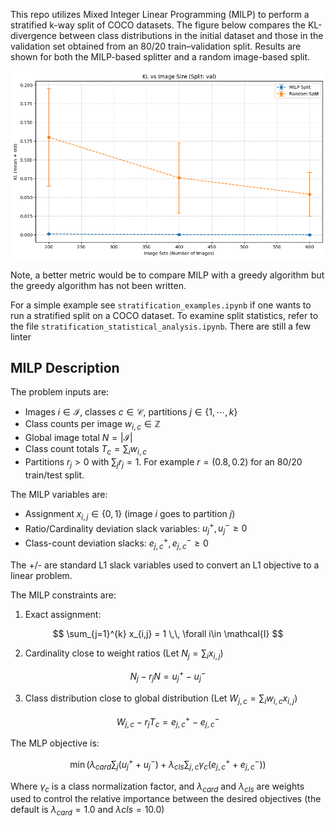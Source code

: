 
This repo utilizes Mixed Integer Linear Programming (MILP) to perform a stratified k-way split of 
COCO datasets. The figure below compares the KL-divergence between class distributions in the initial dataset and those in the validation set obtained from an 80/20 train–validation split. Results are shown for both the MILP-based splitter and a random image-based split.


![alt text](docs/entropy_vs_data_size.png)

Note, a better metric would be to compare MILP with a greedy algorithm but the greedy algorithm has
not been written.

For a simple example see `stratification_examples.ipynb` if one wants to run a stratified split on a COCO dataset. To examine split statistics, refer to the file `stratification_statistical_analysis.ipynb`. There are still a few linter


## MILP Description

The problem inputs are:

- Images $i\in \mathcal{I}$, classes $c\in \mathcal{C}$, partitions $j\in\{1,\cdots,k\}$
- Class counts per image $w_{i,c}\in \mathbb{Z}$
- Global image total $N=|\mathcal{I}|$
- Class count totals $T_c = \sum_i w_{i,c}$
- Partitions $r_j > 0$ with $\sum_j r_j = 1$. For example $r=(0.8,0.2)$ for an 80/20 train/test split.

The MILP variables are:

- Assignment $x_{i,j} \in \{0,1\}$ (image $i$ goes to partition $j$)
- Ratio/Cardinality deviation slack variables: $u_j^{+},u_j^{-} \geq 0$
- Class-count deviation slacks: $e_{j,c}^{+},e_{j,c}^{-} \geq 0$

The +/- are standard L1 slack variables used to convert an L1 objective to a linear problem.

The MILP constraints are:

1. Exact assignment:

$$
\sum_{j=1}^{k} x_{i,j} = 1 \,\, \forall i\in \mathcal{I}
$$

2. Cardinality close to weight ratios (Let $N_j = \sum_{i} x_{i,j}$)

$$
N_j - r_j N = u_j^{+} - u_j^{-}
$$

3. Class distribution close to global distribution (Let $W_{j,c} = \sum_{i} w_{i,c} x_{i,j}$)

$$
W_{j,c} - r_j T_c = e_{j,c}^{+} - e_{j,c}^{-}
$$


The MLP objective is:

$$
\min \left( \lambda_{card} \sum_{j} (u_j^{+} + u_j^{-}) + \lambda_{cls} \sum_{j,c} \gamma_{c} (e_{j,c}^{+} + e_{j,c}^{-}) \right)
$$

Where $\gamma_{c}$ is a class normalization factor, and $\lambda_{card}$ and $\lambda_{cls}$ are weights
used to control the relative importance between the desired objectives (the default is $\lambda_{card} = 1.0$ and $\lambda{cls} = 10.0$)
